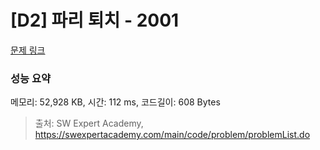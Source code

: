 # [D2] 파리 퇴치 - 2001 

[문제 링크](https://swexpertacademy.com/main/code/problem/problemDetail.do?contestProbId=AV5PzOCKAigDFAUq) 

### 성능 요약

메모리: 52,928 KB, 시간: 112 ms, 코드길이: 608 Bytes



> 출처: SW Expert Academy, https://swexpertacademy.com/main/code/problem/problemList.do